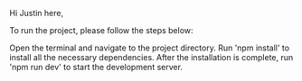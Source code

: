 Hi Justin here,

To run the project, please follow the steps below:

Open the terminal and navigate to the project directory.
Run 'npm install' to install all the necessary dependencies.
After the installation is complete, run 'npm run dev' to start the development server.
